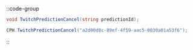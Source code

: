 ::code-group
  ```csharp [Method]
  void TwitchPredictionCancel(string predictionId);
  ```
  ```csharp [Example]
  CPH.TwitchPredictionCancel("a2d00d8c-89ef-4f59-aac5-0030a01a53f6");
  ```
::
